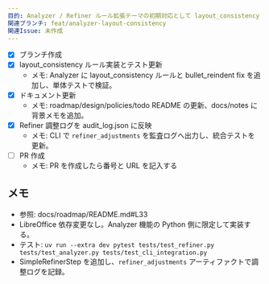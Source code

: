 ```yaml
---
目的: Analyzer / Refiner ルール拡張テーマの初期対応として layout_consistency 診断を追加する
関連ブランチ: feat/analyzer-layout-consistency
関連Issue: 未作成
---
```


- [x] ブランチ作成
- [x] layout_consistency ルール実装とテスト更新
  - メモ: Analyzer に layout_consistency ルールと bullet_reindent fix を追加し、単体テストで検証。
- [x] ドキュメント更新
  - メモ: roadmap/design/policies/todo README の更新、docs/notes に背景メモを追加。
- [x] Refiner 調整ログを audit_log.json に反映
  - メモ: CLI で `refiner_adjustments` を監査ログへ出力し、統合テストを更新。
- [ ] PR 作成
  - メモ: PR を作成したら番号と URL を記入する

## メモ
- 参照: docs/roadmap/README.md#L33
- LibreOffice 依存変更なし。Analyzer 機能の Python 側に限定して実装する。
- テスト: `uv run --extra dev pytest tests/test_refiner.py tests/test_analyzer.py tests/test_cli_integration.py`
- SimpleRefinerStep を追加し、`refiner_adjustments` アーティファクトで調整ログを記録。
